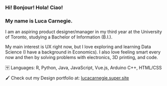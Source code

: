 ### Hi! Bonjour! Hola! Ciao! 
### My name is Luca Carnegie. 

I am an aspiring product designer/manager in my third year at the University of Toronto, studying a Bachelor of Information (B.I.). 

My main interest is UX right now, but I love exploring and learning Data Science (I have a background in Economics). I also love feeling smart every now and then by solving problems with electronics, 3D printing, and code. 

🈂️ Languages: R, Python, Java, JavaScript, Vue.js, Arduino C++, HTML/CSS

🖌️ Check out my Design portfolio at: [lucacarnegie.super.site](https://lucacarnegie.super.site/)


